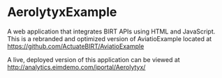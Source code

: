 # AerolytyxExample
A web application that integrates BIRT APIs using HTML and JavaScript. This is a rebranded and optimized version of AviatioExample located at https://github.com/ActuateBIRT/AviatioExample

A live, deployed version of this application can be viewed at http://analytics.eimdemo.com/iportal/Aerolytyx/

